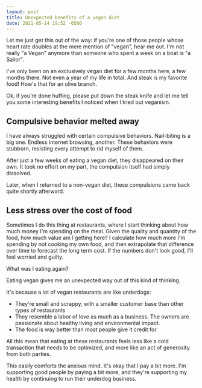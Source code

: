 ```yaml
---
layout: post
title: Unexpected benefits of a vegan diet
date: 2021-05-14 19:52 -0500
---
```


Let me just get this out of the way: if you're one of those people whose heart rate doubles at the mere mention of "vegan", hear me out. I'm not really "a Vegan" anymore than someone who spent a week on a boat is "a Sailor". 

I've only been on an exclusively vegan diet for a few months here, a few months there. Not even a year of my life in total. And steak is my favorite food! How's that for an olive branch.

Ok, if you're done huffing, please put down the steak knife and let me tell you some interesting benefits I noticed when I tried out veganism.

## Compulsive behavior melted away

I have always struggled with certain compulsive behaviors. Nail-biting is a big one. Endless internet browsing, another. These behaviors were stubborn, resisting every attempt to rid myself of them.

After just a few weeks of eating a vegan diet, they disappeared on their own. It took no effort on my part, the compulsion itself had simply dissolved.

Later, when I returned to a non-vegan diet, these compulsions came back quite shortly afterward.

## Less stress over the cost of food

Sometimes I do this thing at restaurants, where I start thinking about how much money I'm spending on the meal. Given the quality and quantity of the food, how much value am I getting here? I calculate how much more I'm spending by not cooking my own food, and then extrapolate that difference over time to forecast the long term cost. If the numbers don't look good, I'll feel worried and guilty.

What was I eating again?

Eating vegan gives me an unexpected way out of this kind of thinking.

It's because a lot of vegan restaurants are like underdogs: 
- They're small and scrappy, with a smaller customer base than other types of restaurants
- They resemble a labor of love as much as a business. The owners are passionate about healthy living and environmental impact.
- The food is way better than most people give it credit for

All this mean that eating at these restaurants feels less like a cold transaction that needs to be optimized, and more like an act of generosity from both parties.

This easily comforts the anxious mind. It's okay that I pay a bit more. I'm supporting good people by paying a bit more, and they're supporting my health by continuing to run their underdog business.
